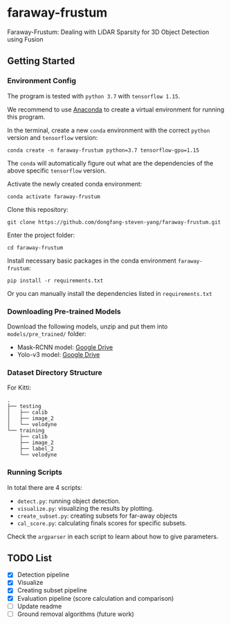 # faraway-frustum
Faraway-Frustum: Dealing with LiDAR Sparsity for 3D Object Detection using Fusion


## Getting Started

### Environment Config

The program is tested with `python 3.7` with `tensorflow 1.15`. 

We recommend to use [Anaconda](https://docs.anaconda.com/anaconda/install/) to create a virtual environment for running this program.

In the terminal, create a new `conda` environment with the correct `python` version and `tensorflow` version:
```shell script
conda create -n faraway-frustum python=3.7 tensorflow-gpu=1.15
```
The `conda` will automatically figure out what are the dependencies of the above specific `tensorflow` version.

Activate the newly created conda environment:
```shell script
conda activate faraway-frustum
```

Clone this repository:
```shell script
git clone https://github.com/dongfang-steven-yang/faraway-frustum.git
```
Enter the project folder:
```shell script
cd faraway-frustum
```

Install necessary basic packages in the conda environment `faraway-frustum`:
```shell script
pip install -r requirements.txt
```
Or you can manually install the dependencies listed in `requirements.txt`

### Downloading Pre-trained Models

Download the following models, unzip and put them into `models/pre_trained/` folder:
- Mask-RCNN model: [Google Drive](https://drive.google.com/file/d/10UrdoYgqBQhNGHLFFLUHTXnw0Qv-TYvE/view?usp=sharing)
- Yolo-v3 model: [Google Drive](https://drive.google.com/file/d/1rAgNGKjeXoSjNfHXqiuvoie5KckbBSAN/view?usp=sharing)

### Dataset Directory Structure
For Kitti:
```shell script
.
├── testing
│   ├── calib
│   ├── image_2
│   └── velodyne
└── training
    ├── calib
    ├── image_2
    ├── label_2
    └── velodyne
```

### Running Scripts

In total there are 4 scripts:
- `detect.py`: running object detection.
- `visualize.py`: visualizing the results by plotting.
- `create_subset.py`: creating subsets for far-away objects
- `cal_score.py`: calculating finals scores for specific subsets.

Check the `argparser` in each script to learn about how to give parameters.

## TODO List

- [x] Detection pipeline
- [x] Visualize
- [x] Creating subset pipeline
- [x] Evaluation pipeline (score calculation and comparison)
- [ ] Update readme
- [ ] Ground removal algorithms (future work)
